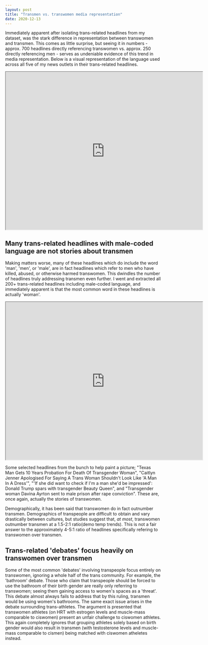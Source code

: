 ```yaml
---
layout: post
title: "Transmen vs. transwomen media representation"
date: 2020-12-13
---
```


Immediately apparent after isolating trans-related headlines from my dataset, was the stark difference in representation between transwomen and transmen. This comes as little surprise, but seeing it in numbers - approx. 700 headlines directly referencing transwomen vs. approx. 250 directly referencing men - serves as undeniable evidence of this trend in media representation. Below is a visual representation of the language used across all five of my news outlets in their trans-related headlines. 

<iframe style='width: 637px; height: 511px;' src='https://voyant-tools.org/tool/Cirrus/?stopList=keywords-67c95fd1874d582ad4bc02296722b0da&whiteList=&corpus=e1e2ddf3e33bda9bba53f712707189e1'></iframe>

## Many trans-related headlines with male-coded language are not stories about transmen

Making matters worse, many of these headlines which do include the word 'man', 'men', or 'male', are in fact headlines which refer to men who have killed, abused, or otherwise harmed transwomen. This dwindles the number of headlines truly addressing transmen even further. I went and extracted all 200+ trans-related headlines including male-coded language, and immediately apparent is that the most common word in these headlines is actually 'woman'.

<iframe style='width: 637px; height: 511px;' src='https://voyant-tools.org/tool/Cirrus/?palette=d3_cat20b&stopList=keywords-9e7e710396b751b4e79264d0925b6393&whiteList=&corpus=c9f8da78f4e9b2c1bfe49713a4899672'></iframe>

Some selected headlines from the bunch to help paint a picture; "Texas Man Gets 10 Years Probation For Death Of Transgender Woman", "Caitlyn Jenner Apologised For Saying A Trans Woman Shouldn't Look Like 'A Man In A Dress'", "'If she did want to check if I'm a man she'd be impressed': Donald Trump spars with transgender Beauty Queen", and "Transgender woman Davina Ayrton sent to male prison after rape conviction". These are, once again, actually the stories of transwomen. 

Demographically, it has been said that transwomen do in fact outnumber transmen. Demographics of transpeople are difficult to obtain and vary drastically between cultures, but studies suggest that, *at most*, transwomen outnumber transmen at a 1.5-2:1 ratio(demo temp trends). This is not a fair answer to the approximately 4-5:1 ratio of headlines specifically refering to transwomen over transmen.   

## Trans-related 'debates' focus heavily on transwomen over transmen 

Some of the most common 'debates' involving transpeople focus entirely on transwomen, ignoring a whole half of the trans community. For example, the 'bathroom' debate. Those who claim that transpeople should be forced to use the bathroom of their birth gender are really only referring to transwomen; seeing them gaining access to women's spaces as a 'threat'. This debate almost always fails to address that by this ruling, transmen would be using women's bathrooms. The same exact issue arises in the debate surrounding trans-athletes. The argument is presented that transwomen athletes (on HRT with estrogen levels and muscle-mass comparable to ciswomen) present an unfair challenge to ciswomen athletes. This again completely ignores that grouping athletes solely based on birth gender would also result in transmen (with testosterone levels and muscle-mass comparable to cismen) being matched with ciswomen atheletes instead. 



